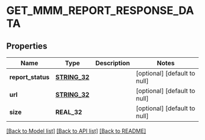 # GET_MMM_REPORT_RESPONSE_DATA

## Properties
Name | Type | Description | Notes
------------ | ------------- | ------------- | -------------
**report_status** | [**STRING_32**](STRING_32.md) |  | [optional] [default to null]
**url** | [**STRING_32**](STRING_32.md) |  | [optional] [default to null]
**size** | **REAL_32** |  | [optional] [default to null]

[[Back to Model list]](../README.md#documentation-for-models) [[Back to API list]](../README.md#documentation-for-api-endpoints) [[Back to README]](../README.md)


